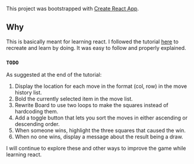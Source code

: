 This project was bootstrapped with [Create React App](https://github.com/facebook/create-react-app).

## Why

This is basically meant for learning react. I followed the tutorial [here](https://reactjs.org/tutorial/tutorial.html) to recreate and learn by doing. It was easy to follow and properly explained.

### `TODO`

As suggested at the end of the tutorial:

1. Display the location for each move in the format (col, row) in the move history list.
2. Bold the currently selected item in the move list.
3. Rewrite Board to use two loops to make the squares instead of hardcoding them.
4. Add a toggle button that lets you sort the moves in either ascending or descending order.
5. When someone wins, highlight the three squares that caused the win.
6. When no one wins, display a message about the result being a draw.

I will continue to explore these and other ways to improve the game while learning react.
